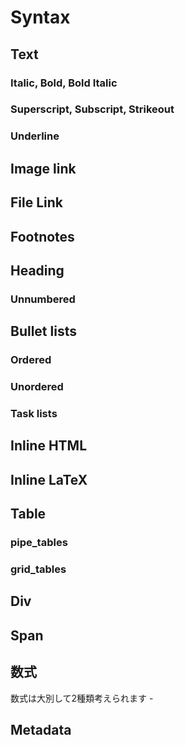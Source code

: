 # Syntax
## Text
### Italic, Bold, Bold Italic
### Superscript, Subscript, Strikeout
### Underline
## Image link
## File Link
## Footnotes
## Heading
### Unnumbered
## Bullet lists
### Ordered
### Unordered
### Task lists
## Inline HTML
## Inline LaTeX
## Table
### pipe_tables
### grid_tables
## Div
## Span
## 数式

数式は大別して2種類考えられます -

## Metadata

